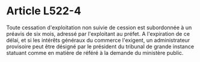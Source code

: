 # Article L522-4

Toute cessation d'exploitation non suivie de cession est subordonnée à un préavis de six mois, adressé par l'exploitant au préfet. A l'expiration de ce délai, et si les intérêts généraux du commerce l'exigent, un administrateur provisoire peut être désigné par le président du tribunal de grande instance statuant comme en matière de référé à la demande du ministère public.